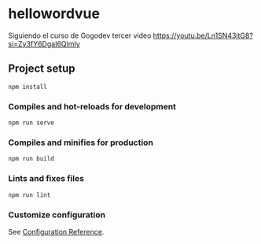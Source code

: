 # hellowordvue
Siguiendo el curso de Gogodev
tercer video https://youtu.be/Ln1SN43jtG8?si=Zy3fY6DgaI6QlmIy

## Project setup
```
npm install
```

### Compiles and hot-reloads for development
```
npm run serve
```

### Compiles and minifies for production
```
npm run build
```

### Lints and fixes files
```
npm run lint
```

### Customize configuration
See [Configuration Reference](https://cli.vuejs.org/config/).
